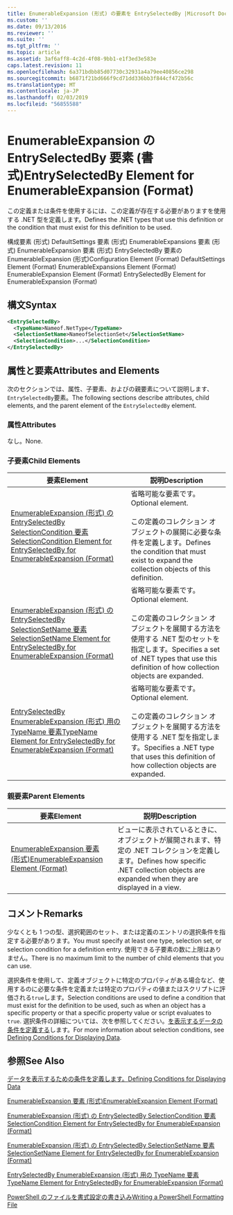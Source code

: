 ```yaml
---
title: EnumerableExpansion (形式) の要素を EntrySelectedBy |Microsoft Docs
ms.custom: ''
ms.date: 09/13/2016
ms.reviewer: ''
ms.suite: ''
ms.tgt_pltfrm: ''
ms.topic: article
ms.assetid: 3af6aff8-4c2d-4f08-9bb1-e1f3ed3e583e
caps.latest.revision: 11
ms.openlocfilehash: 6a371bdbb85d07730c32931a4a79ee40856ce298
ms.sourcegitcommit: b6871f21bd666f9cd71dd336bb3f844cf472b56c
ms.translationtype: MT
ms.contentlocale: ja-JP
ms.lasthandoff: 02/03/2019
ms.locfileid: "56855588"
---
```

# <a name="entryselectedby-element-for-enumerableexpansion-format"></a><span data-ttu-id="d0297-102">EnumerableExpansion の EntrySelectedBy 要素 (書式)</span><span class="sxs-lookup"><span data-stu-id="d0297-102">EntrySelectedBy Element for EnumerableExpansion (Format)</span></span>

<span data-ttu-id="d0297-103">この定義または条件を使用するには、この定義が存在する必要がありますを使用する .NET 型を定義します。</span><span class="sxs-lookup"><span data-stu-id="d0297-103">Defines the .NET types that use this definition or the condition that must exist for this definition to be used.</span></span>

<span data-ttu-id="d0297-104">構成要素 (形式) DefaultSettings 要素 (形式) EnumerableExpansions 要素 (形式) EnumerableExpansion 要素 (形式) EntrySelectedBy 要素の EnumerableExpansion (形式)</span><span class="sxs-lookup"><span data-stu-id="d0297-104">Configuration Element (Format) DefaultSettings Element (Format) EnumerableExpansions Element (Format) EnumerableExpansion Element (Format) EntrySelectedBy Element for EnumerableExpansion (Format)</span></span>

## <a name="syntax"></a><span data-ttu-id="d0297-105">構文</span><span class="sxs-lookup"><span data-stu-id="d0297-105">Syntax</span></span>

```xml
<EntrySelectedBy>
  <TypeName>Nameof.NetType</TypeName>
  <SelectionSetName>NameofSelectionSet</SelectionSetName>
  <SelectionCondition>...</SelectionCondition>
</EntrySelectedBy>
```

## <a name="attributes-and-elements"></a><span data-ttu-id="d0297-106">属性と要素</span><span class="sxs-lookup"><span data-stu-id="d0297-106">Attributes and Elements</span></span>

<span data-ttu-id="d0297-107">次のセクションでは、属性、子要素、およびの親要素について説明します、`EntrySelectedBy`要素。</span><span class="sxs-lookup"><span data-stu-id="d0297-107">The following sections describe attributes, child elements, and the parent element of the `EntrySelectedBy` element.</span></span>

### <a name="attributes"></a><span data-ttu-id="d0297-108">属性</span><span class="sxs-lookup"><span data-stu-id="d0297-108">Attributes</span></span>

<span data-ttu-id="d0297-109">なし。</span><span class="sxs-lookup"><span data-stu-id="d0297-109">None.</span></span>

### <a name="child-elements"></a><span data-ttu-id="d0297-110">子要素</span><span class="sxs-lookup"><span data-stu-id="d0297-110">Child Elements</span></span>

|<span data-ttu-id="d0297-111">要素</span><span class="sxs-lookup"><span data-stu-id="d0297-111">Element</span></span>|<span data-ttu-id="d0297-112">説明</span><span class="sxs-lookup"><span data-stu-id="d0297-112">Description</span></span>|
|-------------|-----------------|
|[<span data-ttu-id="d0297-113">EnumerableExpansion (形式) の EntrySelectedBy SelectionCondition 要素</span><span class="sxs-lookup"><span data-stu-id="d0297-113">SelectionCondition Element for EntrySelectedBy for EnumerableExpansion (Format)</span></span>](./selectioncondition-element-for-entryselectedby-for-enumerableexpansion-format.md)|<span data-ttu-id="d0297-114">省略可能な要素です。</span><span class="sxs-lookup"><span data-stu-id="d0297-114">Optional element.</span></span><br /><br /> <span data-ttu-id="d0297-115">この定義のコレクション オブジェクトの展開に必要な条件を定義します。</span><span class="sxs-lookup"><span data-stu-id="d0297-115">Defines the condition that must exist to expand the collection objects of this definition.</span></span>|
|[<span data-ttu-id="d0297-116">EnumerableExpansion (形式) の EntrySelectedBy SelectionSetName 要素</span><span class="sxs-lookup"><span data-stu-id="d0297-116">SelectionSetName Element for EntrySelectedBy for EnumerableExpansion (Format)</span></span>](./selectionsetname-element-for-entryselectedby-for-enumerableexpansion-format.md)|<span data-ttu-id="d0297-117">省略可能な要素です。</span><span class="sxs-lookup"><span data-stu-id="d0297-117">Optional element.</span></span><br /><br /> <span data-ttu-id="d0297-118">この定義のコレクション オブジェクトを展開する方法を使用する .NET 型のセットを指定します。</span><span class="sxs-lookup"><span data-stu-id="d0297-118">Specifies a set of .NET types that use this definition of how collection objects are expanded.</span></span>|
|[<span data-ttu-id="d0297-119">EntrySelectedBy EnumerableExpansion (形式) 用の TypeName 要素</span><span class="sxs-lookup"><span data-stu-id="d0297-119">TypeName Element for EntrySelectedBy for EnumerableExpansion (Format)</span></span>](./typename-element-for-entryselectedby-for-enumerableexpansion-format.md)|<span data-ttu-id="d0297-120">省略可能な要素です。</span><span class="sxs-lookup"><span data-stu-id="d0297-120">Optional element.</span></span><br /><br /> <span data-ttu-id="d0297-121">この定義のコレクション オブジェクトを展開する方法を使用する .NET 型を指定します。</span><span class="sxs-lookup"><span data-stu-id="d0297-121">Specifies a .NET type that uses this definition of how collection objects are expanded.</span></span>|

### <a name="parent-elements"></a><span data-ttu-id="d0297-122">親要素</span><span class="sxs-lookup"><span data-stu-id="d0297-122">Parent Elements</span></span>

|<span data-ttu-id="d0297-123">要素</span><span class="sxs-lookup"><span data-stu-id="d0297-123">Element</span></span>|<span data-ttu-id="d0297-124">説明</span><span class="sxs-lookup"><span data-stu-id="d0297-124">Description</span></span>|
|-------------|-----------------|
|[<span data-ttu-id="d0297-125">EnumerableExpansion 要素 (形式)</span><span class="sxs-lookup"><span data-stu-id="d0297-125">EnumerableExpansion Element (Format)</span></span>](./enumerableexpansion-element-format.md)|<span data-ttu-id="d0297-126">ビューに表示されているときに、オブジェクトが展開されます、特定の .NET コレクションを定義します。</span><span class="sxs-lookup"><span data-stu-id="d0297-126">Defines how specific .NET collection objects are expanded when they are displayed in a view.</span></span>|

## <a name="remarks"></a><span data-ttu-id="d0297-127">コメント</span><span class="sxs-lookup"><span data-stu-id="d0297-127">Remarks</span></span>

<span data-ttu-id="d0297-128">少なくとも 1 つの型、選択範囲のセット、または定義のエントリの選択条件を指定する必要があります。</span><span class="sxs-lookup"><span data-stu-id="d0297-128">You must specify at least one type, selection set, or selection condition for a definition entry.</span></span> <span data-ttu-id="d0297-129">使用できる子要素の数に上限はありません。</span><span class="sxs-lookup"><span data-stu-id="d0297-129">There is no maximum limit to the number of child elements that you can use.</span></span>

<span data-ttu-id="d0297-130">選択条件を使用して、定義オブジェクトに特定のプロパティがある場合など、使用するのに必要な条件を定義または特定のプロパティの値またはスクリプトに評価される`true`します。</span><span class="sxs-lookup"><span data-stu-id="d0297-130">Selection conditions are used to define a condition that must exist for the definition to be used, such as when an object has a specific property or that a specific property value or script evaluates to `true`.</span></span> <span data-ttu-id="d0297-131">選択条件の詳細については、次を参照してください。[を表示するデータの条件を定義する](./defining-conditions-for-displaying-data.md)します。</span><span class="sxs-lookup"><span data-stu-id="d0297-131">For more information about selection conditions, see [Defining Conditions for Displaying Data](./defining-conditions-for-displaying-data.md).</span></span>

## <a name="see-also"></a><span data-ttu-id="d0297-132">参照</span><span class="sxs-lookup"><span data-stu-id="d0297-132">See Also</span></span>

[<span data-ttu-id="d0297-133">データを表示するための条件を定義します。</span><span class="sxs-lookup"><span data-stu-id="d0297-133">Defining Conditions for Displaying Data</span></span>](./defining-conditions-for-displaying-data.md)

[<span data-ttu-id="d0297-134">EnumerableExpansion 要素 (形式)</span><span class="sxs-lookup"><span data-stu-id="d0297-134">EnumerableExpansion Element (Format)</span></span>](./enumerableexpansion-element-format.md)

[<span data-ttu-id="d0297-135">EnumerableExpansion (形式) の EntrySelectedBy SelectionCondition 要素</span><span class="sxs-lookup"><span data-stu-id="d0297-135">SelectionCondition Element for EntrySelectedBy for EnumerableExpansion (Format)</span></span>](./selectioncondition-element-for-entryselectedby-for-enumerableexpansion-format.md)

[<span data-ttu-id="d0297-136">EnumerableExpansion (形式) の EntrySelectedBy SelectionSetName 要素</span><span class="sxs-lookup"><span data-stu-id="d0297-136">SelectionSetName Element for EntrySelectedBy for EnumerableExpansion (Format)</span></span>](./selectionsetname-element-for-entryselectedby-for-enumerableexpansion-format.md)

[<span data-ttu-id="d0297-137">EntrySelectedBy EnumerableExpansion (形式) 用の TypeName 要素</span><span class="sxs-lookup"><span data-stu-id="d0297-137">TypeName Element for EntrySelectedBy for EnumerableExpansion (Format)</span></span>](./typename-element-for-entryselectedby-for-enumerableexpansion-format.md)

[<span data-ttu-id="d0297-138">PowerShell のファイルを書式設定の書き込み</span><span class="sxs-lookup"><span data-stu-id="d0297-138">Writing a PowerShell Formatting File</span></span>](./writing-a-powershell-formatting-file.md)
